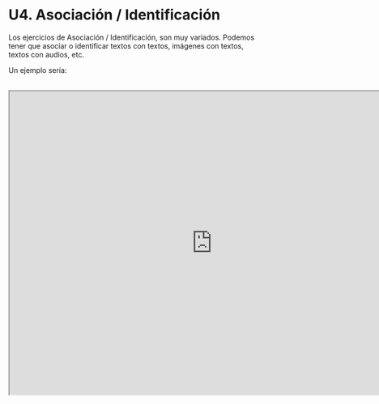 
# U4. Asociación / Identificación

Los ejercicios de Asociación / Identificación, son muy variados. Podemos tener que asociar o identificar textos con textos, imágenes con textos, textos con audios, etc.

Un ejemplo sería:

 <iframe height="600" src="http://aularagon.catedu.es/materialesaularagon2013/herramelabor/asoid/ejemplo1.html" width="800"></iframe>

 

